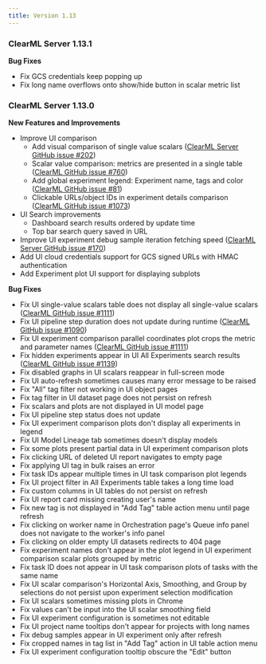 ```yaml
---
title: Version 1.13
---
```


### ClearML Server 1.13.1

**Bug Fixes**
* Fix GCS credentials keep popping up
* Fix long name overflows onto show/hide button in scalar metric list

### ClearML Server 1.13.0 

**New Features and Improvements**
* Improve UI comparison
  * Add visual comparison of single value scalars ([ClearML Server GitHub issue #202](https://github.com/allegroai/clearml-server/issues/202))
  * Scalar value comparison: metrics are presented in a single table ([ClearML GitHub issue #760](https://github.com/allegroai/clearml/issues/760))
  * Add global experiment legend: Experiment name, tags and color ([ClearML GitHub issue #81](https://github.com/allegroai/clearml/issues/81))
  * Clickable URLs/object IDs in experiment details comparison ([ClearML GitHub issue #1073](https://github.com/allegroai/clearml/issues/1073))
* UI Search improvements
  * Dashboard search results ordered by update time
  * Top bar search query saved in URL
* Improve UI experiment debug sample iteration fetching speed ([ClearML Server GitHub issue #170](https://github.com/allegroai/clearml-server/issues/170))
* Add UI cloud credentials support for GCS signed URLs with HMAC authentication
* Add Experiment plot UI support for displaying subplots

**Bug Fixes**
* Fix UI single-value scalars table does not display all single-value scalars ([ClearML GitHub issue #1111](https://github.com/allegroai/clearml/issues/1111))
* Fix UI pipeline step duration does not update during runtime ([ClearML GitHub issue #1090](https://github.com/allegroai/clearml/issues/1090))
* Fix UI experiment comparison parallel coordinates plot crops the metric and parameter names ([ClearML GitHub issue #1111](https://github.com/allegroai/clearml/issues/1111))
* Fix hidden experiments appear in UI All Experiments search results ([ClearML GitHub issue #1139](https://github.com/allegroai/clearml/issues/1139))
* Fix disabled graphs in UI scalars reappear in full-screen mode
* Fix UI auto-refresh sometimes causes many error message to be raised
* Fix "All" tag filter not working in UI object pages
* Fix tag filter in UI dataset page does not persist on refresh
* Fix scalars and plots are not displayed in UI model page
* Fix UI pipeline step status does not update
* Fix UI experiment comparison plots don't display all experiments in legend
* Fix UI Model Lineage tab sometimes doesn't display models
* Fix some plots present partial data in UI experiment comparison plots
* Fix clicking URL of deleted UI report navigates to empty page
* Fix applying UI tag in bulk raises an error
* Fix task IDs appear multiple times in UI task comparison plot legends
* Fix UI project filter in All Experiments table takes a long time load
* Fix custom columns in UI tables do not persist on refresh
* Fix UI report card missing creating user's name
* Fix new tag is not displayed in "Add Tag" table action menu until page refresh
* Fix clicking on worker name in Orchestration page's Queue info panel does not navigate to the worker's info panel
* Fix clicking on older empty UI datasets redirects to 404 page
* Fix experiment names don't appear in the plot legend in UI experiment comparison scalar plots grouped by metric
* Fix task ID does not appear in UI task comparison plots of tasks with the same name
* Fix UI scalar comparison's Horizontal Axis, Smoothing, and Group by selections do not persist upon experiment selection modification
* Fix UI scalars sometimes missing plots in Chrome
* Fix values can't be input into the UI scalar smoothing field
* Fix UI experiment configuration is sometimes not editable
* Fix UI project name tooltips don't appear for projects with long names
* Fix debug samples appear in UI experiment only after refresh
* Fix cropped names in tag list in "Add Tag" action in UI table action menu
* Fix UI experiment configuration tooltip obscure the "Edit" button
